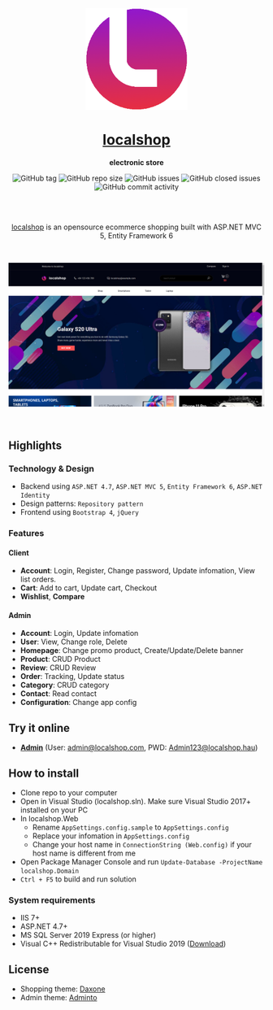<p align="center">
	<a href="http://www.localshop.somee.com" target="_blank" rel="noopener noreferrer">
		<img src="localshop.Web/Assets/admin/images/logo-sm.png" alt="localshop" width="200">
	</a>
</h1>

<br/>

<h1 align="center">
	<a href="http://www.localshop.somee.com">localshop</a>
</h1>
<p align="center"><strong>electronic store</strong></p>

<p align="center">
	<img alt="GitHub tag" src="https://img.shields.io/github/v/tag/dinhhau1807/localshop">
	<img alt="GitHub repo size" src="https://img.shields.io/github/repo-size/dinhhau1807/localshop">
	<img alt="GitHub issues" src="https://img.shields.io/github/issues/dinhhau1807/localshop">
	<img alt="GitHub closed issues" src="https://img.shields.io/github/issues-closed/dinhhau1807/localshop">
	<img alt="GitHub commit activity" src="https://img.shields.io/github/commit-activity/m/dinhhau1807/localshop">
</p>

<br />
<br />

<p align="center">
	<a href="http://localshop.somee.com" alt="localshop">localshop</a> is an opensource ecommerce shopping built with ASP.NET MVC 5, Entity Framework 6
</p>

<br/>
<p align="center">
  <img src="localshop.Web/Assets/images/demos/demo.png" alt="localshop demo" />
</p>

<p>&nbsp;</p>

## Highlights

### Technology & Design

* Backend using `ASP.NET 4.7`, `ASP.NET MVC 5`, `Entity Framework 6`, `ASP.NET Identity`
* Design patterns: `Repository pattern`
* Frontend using `Bootstrap 4`, `jQuery`

### Features

#### Client
*  **Account**: Login, Register, Change password, Update infomation, View list orders.
* **Cart**: Add to cart, Update cart, Checkout
* **Wishlist**, **Compare**
#### Admin
*  **Account**: Login, Update infomation
* **User**: View, Change role, Delete
* **Homepage**: Change promo product, Create/Update/Delete banner
* **Product**: CRUD Product
* **Review**: CRUD Review
* **Order**: Tracking, Update status
* **Category**: CRUD category
* **Contact**: Read contact
* **Configuration**: Change app config

## Try it online

* [**Admin**](http://www.localshop.somee.com/admin) (User: admin@localshop.com, PWD: Admin123@localshop.hau)


## How to install

* Clone repo to your computer
* Open in Visual Studio (localshop.sln). Make sure Visual Studio 2017+ installed on your PC
* In localshop.Web
  * Rename `AppSettings.config.sample` to `AppSettings.config`
  * Replace your infomation in `AppSettings.config`
  * Change your host name in `ConnectionString (Web.config)` if your host name is different from me
* Open Package Manager Console and run `Update-Database -ProjectName localshop.Domain`
* `Ctrl + F5` to build and run solution

### System requirements

* IIS 7+
* ASP.NET 4.7+
* MS SQL Server 2019 Express (or higher)
* Visual C++ Redistributable for Visual Studio 2019 ([Download](https://www.microsoft.com/en-US/download/details.aspx?id=52685))


## License

* Shopping theme: [Daxone](https://demo.hasthemes.com/shopify/daxone-tf.html)
* Admin theme: [Adminto](https://coderthemes.com/adminto/)
